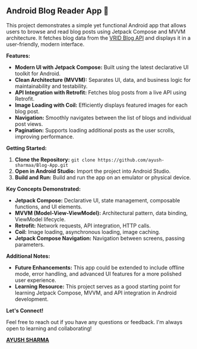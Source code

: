 ## Android Blog Reader App 📰

This project demonstrates a simple yet functional Android app that allows users to browse and read blog posts using Jetpack Compose and MVVM architecture. It fetches blog data from the [VRID Blog API](https://blog.vrid.in/) and displays it in a user-friendly, modern interface.

**Features:**

*   **Modern UI with Jetpack Compose:** Built using the latest declarative UI toolkit for Android.
*   **Clean Architecture (MVVM):** Separates UI, data, and business logic for maintainability and testability.
*   **API Integration with Retrofit:**  Fetches blog posts from a live API using Retrofit.
*   **Image Loading with Coil:**  Efficiently displays featured images for each blog post.
*   **Navigation:** Smoothly navigates between the list of blogs and individual post views.
*   **Pagination:** Supports loading additional posts as the user scrolls, improving performance.

**Getting Started:**

1.  **Clone the Repository:**  `git clone https://github.com/ayush-sharmaa/Blog-App.git`
2.  **Open in Android Studio:** Import the project into Android Studio.
3.  **Build and Run:** Build and run the app on an emulator or physical device.

**Key Concepts Demonstrated:**

*   **Jetpack Compose:** Declarative UI, state management, composable functions, and UI elements.
*   **MVVM (Model-View-ViewModel):** Architectural pattern, data binding, ViewModel lifecycle.
*   **Retrofit:** Network requests, API integration, HTTP calls.
*   **Coil:** Image loading, asynchronous loading, image caching.
*   **Jetpack Compose Navigation:** Navigation between screens, passing parameters.

**Additional Notes:**

*   **Future Enhancements:** This app could be extended to include offline mode, error handling, and advanced UI features for a more polished user experience.
*   **Learning Resource:**  This project serves as a good starting point for learning Jetpack Compose, MVVM, and API integration in Android development.

**Let's Connect!**

Feel free to reach out if you have any questions or feedback. I'm always open to learning and collaborating!

**[AYUSH SHARMA](https://www.linkedin.com/in/ayush-sharma6767/)** 
